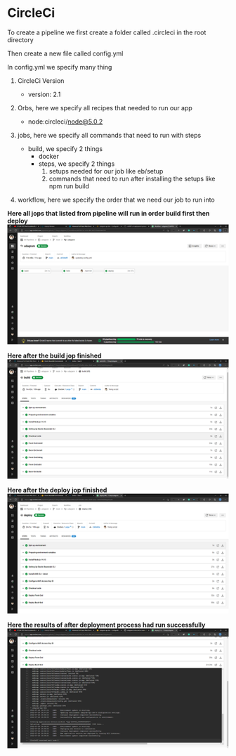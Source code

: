 # CircleCi

To create a pipeline we first create a folder called .circleci in the root directory

Then create a new file called config.yml

In config.yml we specify many thing

1. CircleCi Version
    - version: 2.1

2. Orbs, here we specify all recipes that needed to run our app
    - node:circleci/node@5.0.2

3. jobs, here we specify all commands that need to run with steps
    - build, we specify 2 things
        - docker
        - steps, we specify 2 things
            1. setups needed for our job like eb/setup
            2. commands that need to run after installing the setups like npm run build

4. workflow, here we specify the order that we need our job to run into

__Here all jops that listed from pipeline will run in order build first then deploy__
![CircleCi Jobs](images/CircleCi%20jops.png)

__Here after the build jop finished__
![CircleCi Build](images/circleci%20build.png)

__Here after the deploy jop finished__
![CirceCi Deploy](images/circleci%20deploy.png)

__Here the results of after deployment process had run successfully__
![CircleCi Run](images/circleci%20out.png)
